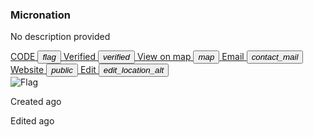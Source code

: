 <section>
    <h3 id="mnpage__name">Micronation</h3>
    <p id="mnpage__description">No description provided</p>
      <a href="#" class="nodecoration" id="mnpage__code">
      <span class="mdl-chip mdl-chip--deletable">
        <span class="mdl-chip__text" id="mnpage__code_text">CODE</span>
        <button type="button" class="mdl-chip__action"><i class="material-icons">flag</i></button>
      </span>
    </a>
    <a href="/verification.html" class="nodecoration hidden" id="mnpage__verified">
      <span class="mdl-chip mdl-chip--deletable">
        <span class="mdl-chip__text">Verified</span>
        <button type="button" class="mdl-chip__action"><i class="material-icons">verified</i></button>
      </span>
    </a>
    <a href="#" target="_blank" class="nodecoration hidden" id="mnpage__map">
      <span class="mdl-chip mdl-chip--deletable">
        <span class="mdl-chip__text">View on map</span>
        <button type="button" class="mdl-chip__action"><i class="material-icons">map</i></button>
      </span>
    </a>
    <a href="#" target="_blank" class="nodecoration hidden" id="mnpage__email">
      <span class="mdl-chip mdl-chip--deletable">
        <span class="mdl-chip__text">Email</span>
        <button type="button" class="mdl-chip__action"><i class="material-icons">contact_mail</i></button>
      </span>
    </a>
    <a href="#" target="_blank" class="nodecoration hidden" id="mnpage__website">
      <span class="mdl-chip mdl-chip--deletable">
        <span class="mdl-chip__text" id="mnpage__website_text">Website</span>
        <button type="button" class="mdl-chip__action"><i class="material-icons">public</i></button>
      </span>
    </a>
    <a href="#" class="nodecoration" id="mnpage__edit">
        <span class="mdl-chip mdl-chip--deletable">
          <span class="mdl-chip__text" id="mnpage__website_text">Edit</span>
          <button type="button" class="mdl-chip__action"><i class="material-icons">edit_location_alt</i></button>
        </span>
    </a>
</section>
<section>
  <img alt="Flag" id="mnpage__flag">
</section>
<section>
    <p>Created <span id="mnpage__time_added"></span> ago</p>
    <p>Edited <span id="mnpage__last_edit"></span> ago</p>
</section>
